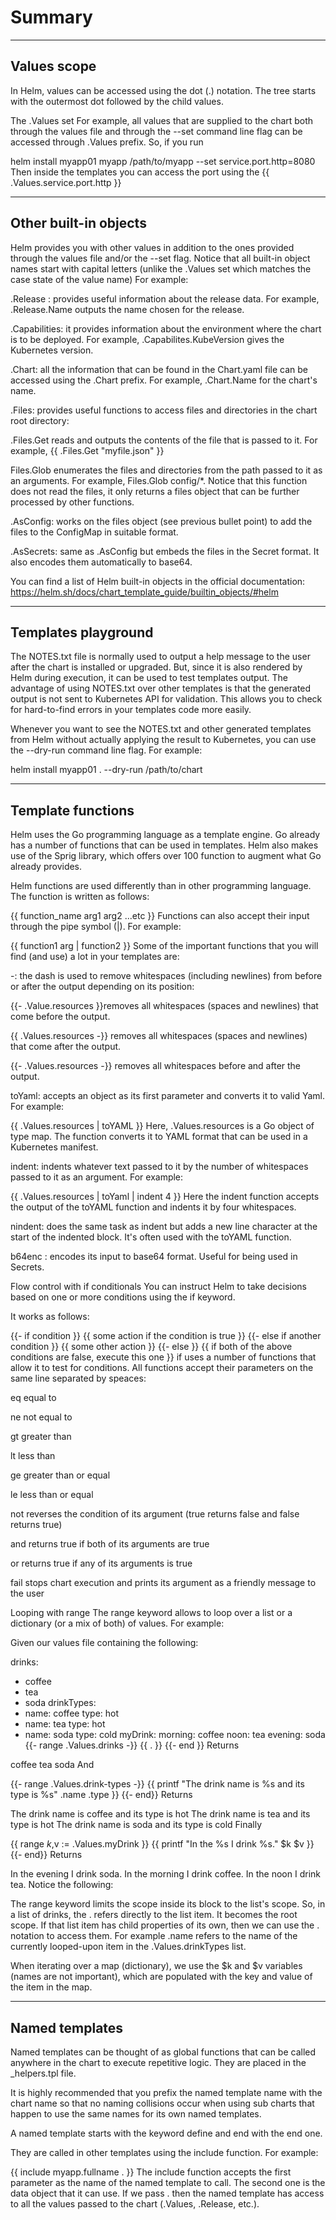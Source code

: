 # Summary

------

## Values scope
In Helm, values can be accessed using the dot (.) notation. The tree starts with the outermost dot followed by the child values.

The .Values set
For example, all values that are supplied to the chart both through the values file and through the --set command line flag can be accessed through .Values prefix. So, if you run

helm install myapp01 myapp /path/to/myapp --set service.port.http=8080
Then inside the templates you can access the port using the {{ .Values.service.port.http }}

-------

## Other built-in objects
Helm provides you with other values in addition to the ones provided through the values file and/or the --set flag. Notice that all built-in object names start with capital letters (unlike the .Values set which matches the case state of the value name) For example:

.Release : provides useful information about the release data. For example, .Release.Name outputs the name chosen for the release.

.Capabilities: it provides information about the environment where the chart is to be deployed. For example, .Capabilites.KubeVersion gives the Kubernetes version.

.Chart: all the information that can be found in the Chart.yaml file can be accessed using the .Chart prefix. For example, .Chart.Name for the chart's name.

.Files: provides useful functions to access files and directories in the chart root directory:

.Files.Get reads and outputs the contents of the file that is passed to it. For example, {{ .Files.Get "myfile.json" }}

Files.Glob enumerates the files and directories from the path passed to it as an arguments. For example, Files.Glob config/*. Notice that this function does not read the files, it only returns a files object that can be further processed by other functions.

.AsConfig: works on the files object (see previous bullet point) to add the files to the ConfigMap in suitable format.

.AsSecrets: same as .AsConfig but embeds the files in the Secret format. It also encodes them automatically to base64.

You can find a list of Helm built-in objects in the official documentation: https://helm.sh/docs/chart_template_guide/builtin_objects/#helm

--------

## Templates playground
The NOTES.txt file is normally used to output a help message to the user after the chart is installed or upgraded. But, since it is also rendered by Helm during execution, it can be used to test templates output. The advantage of using NOTES.txt over other templates is that the generated output is not sent to Kubernetes API for validation. This allows you to check for hard-to-find errors in your templates code more easily.

Whenever you want to see the NOTES.txt and other generated templates from Helm without actually applying the result to Kubernetes, you can use the --dry-run command line flag. For example:

helm install myapp01 . --dry-run /path/to/chart

-------

## Template functions


Helm uses the Go programming language as a template engine. Go already has a number of functions that can be used in templates. Helm also makes use of the Sprig library, which offers over 100 function to augment what Go already provides.

Helm functions are used differently than in other programming language. The function is written as follows:

{{ function_name arg1 arg2 ...etc }}
Functions can also accept their input through the pipe symbol (|). For example:

{{ function1 arg | function2 }}
Some of the important functions that you will find (and use) a lot in your templates are:

-: the dash is used to remove whitespaces (including newlines) from before or after the output depending on its position:

{{- .Value.resources }}removes all whitespaces (spaces and newlines) that come before the output.

{{ .Values.resources -}} removes all whitespaces (spaces and newlines) that come after the output.

{{- .Values.resources -}} removes all whitespaces before and after the output.

toYaml: accepts an object as its first parameter and converts it to valid Yaml. For example:

{{ .Values.resources | toYAML }}
Here, .Values.resources is a Go object of type map. The function converts it to YAML format that can be used in a Kubernetes manifest.

indent: indents whatever text passed to it by the number of whitespaces passed to it as an argument. For example:

{{ .Values.resources | toYaml | indent 4 }}
Here the indent function accepts the output of the toYAML function and indents it by four whitespaces.

nindent: does the same task as indent but adds a new line character at the start of the indented block. It's often used with the toYAML function.

b64enc : encodes its input to base64 format. Useful for being used in Secrets.

Flow control with if conditionals
You can instruct Helm to take decisions based on one or more conditions using the if keyword.

It works as follows:

{{- if condition }}
{{ some action if the condition is true }}
{{- else if another condition }}
{{ some other action }}
{{- else }}
{{ if both of the above conditions are false, execute this one }}
if uses a number of functions that allow it to test for conditions. All functions accept their parameters on the same line separated by speaces:

eq equal to

ne not equal to

gt greater than

lt less than

ge greater than or equal

le less than or equal

not reverses the condition of its argument (true returns false and false returns true)

and returns true if both of its arguments are true

or returns true if any of its arguments is true

fail stops chart execution and prints its argument as a friendly message to the user

Looping with range
The range keyword allows to loop over a list or a dictionary (or a mix of both) of values. For example:

Given our values file containing the following:

drinks:
  - coffee
  - tea
  - soda
drinkTypes:
  - name: coffee
    type: hot
  - name: tea
    type: hot
  - name: soda
    type: cold
myDrink:
  morning: coffee
  noon: tea
  evening: soda
{{- range .Values.drinks -}}
{{ . }}
{{- end }}
Returns

coffee
tea
soda
And

{{- range .Values.drink-types -}}
{{ printf "The drink name is %s and its type is %s" .name .type  }}
{{- end}}
Returns

The drink name is coffee and its type is hot
The drink name is tea and its type is hot
The drink name is soda and its type is cold
Finally

{{ range $k,$v := .Values.myDrink }}
{{ printf "In the %s I drink %s." $k $v  }}
{{- end}}
Returns

In the evening I drink soda.
In the morning I drink coffee.
In the noon I drink tea.
Notice the following:

The range keyword limits the scope inside its block to the list's scope. So, in a list of drinks, the . refers directly to the list item. It becomes the root scope. If that list item has child properties of its own, then we can use the . notation to access them. For example .name refers to the name of the currently looped-upon item in the .Values.drinkTypes list.

When iterating over a map (dictionary), we use the $k and $v variables (names are not important), which are populated with the key and value of the item in the map.

-------

## Named templates

Named templates can be thought of as global functions that can be called anywhere in the chart to execute repetitive logic. They are placed in the _helpers.tpl file.

It is highly recommended that you prefix the named template name with the chart name so that no naming collisions occur when using sub charts that happen to use the same names for its own named templates.

A named template starts with the keyword define and end with the end one.

They are called in other templates using the include function. For example:

{{ include myapp.fullname . }}
The include function accepts the first parameter as the name of the named template to call. The second one is the data object that it can use. If we pass . then the named template has access to all the values passed to the chart (.Values, .Release, etc.).